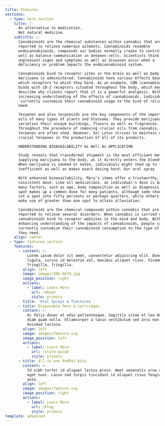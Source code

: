 ```yaml
---
title: Features
sections:
  - type: hero_section
    title: |-
      An alternative to medication.
      Not natural medicine.
    subtitle: |-
      Cannabinoids are the chemical substances within cannabis that are 
      reported to relieve numerous ailments. Cannabinoids resemble 
      endocannabinoids, compounds our bodies normally create to control as 
      well as balance communication in between cells. Scientists think that 
      unpleasant signs and symptoms as well as diseases occur when a 
      deficiency or problem impacts the endocannabinoid system.

      Cannabinoids bind to receptor sites in the brain as well as body when 
      marijuana is administered. Cannabinoids have various effects based upon 
      which receptors to which they bind. As an example, CBN (cannabinol) 
      binds with CB-2 receptors situated throughout the body, which may 
      describe why clients report that it is a powerful analgesic. With an 
      increasing understanding of the effects of cannabinoids, individuals can
       currently customize their cannabinoid usage to the kind of relief they 
      need.

      Terpenes and also terpenoids are the key components of the important 
      oils of many types of plants and blossoms. They provide marijuana 
      varieties their unique buildings, flavors as well as fragrances. 
      Throughout the procedure of removing crucial oils from cannabis, 
      terpenes are often shed. However, Sol Lotus strives to maintain or renew 
      crucial terpenes in the production of all of its products.

      UNDERSTANDING BIOAVAILABILITY As Well As APPLICATION

      Study reveals that transdermal shipment is the most efficient method of 
      supplying marijuana to the body, as it directly enters the bloodstream. 
      When marijuana is smoked or eaten, individuals might shed up to 70 percent of it to air stomach, metabolism and vaporization acid, which is
      inefficient as well as makes exact dosing hard. Our oral spray 

      With enhanced bioavailability, Mary's items offer a trustworthy, 
      consistent dose. Like all medications, an individual's dose is based on 
      many factors, such as age, body composition as well as diagnosis. One 
      spot makes up a common dose for many patients, although some choose to 
      cut a spot into fifty percents or perhaps quarters, while others may 
      make use of greater than one spot to attain alleviation.

      Cannabinoids are the chemical compounds within cannabis that are 
      reported to relieve several disorders. When cannabis is carried out, 
      cannabinoids bind to receptor websites in the mind and body. With an 
      enhancing understanding of the impacts of cannabinoids, people can 
      currently customize their cannabinoid consumption to the type of relief 
      they need.
    align: center
  - type: features_section
    features:
      - content: >-
          Lorem ipsum dolor sit amet, consectetur adipiscing elit. Donec nisl
          ligula, cursus id molestie vel, maximus aliquet risus. Vivamus in nibh
          fringilla, fringilla.
        align: left
        image: images/IMG-0674.jpg
        image_position: right
        actions:
          - label: Learn More
            url: /about
            style: primary
        title: 'Oral Sprays & Tinctures '
      - title: Disposable Pens & Cartridges
        content: >-
          Ac felis donec et odio pellentesque. Sagittis vitae et leo duis ut
          diam quam nulla. Ullamcorper a lacus vestibulum sed arcu non odio
          euismod lacinia.
        align: left
        image: images/feature.svg
        image_position: left
        actions:
          - label: Learn More
            url: /style-guide
            style: primary
      - title: All-in-one PodPal Kits
        content: >-
          Id nibh tortor id aliquet lectus proin. Amet venenatis urna cursus
          eget nunc. Lacus sed turpis tincidunt id aliquet risus feugiat in
          ante.
        align: left
        image: images/feature.svg
        image_position: right
        actions:
          - label: Learn More
            url: /blog
            style: primary
template: advanced
---
```

